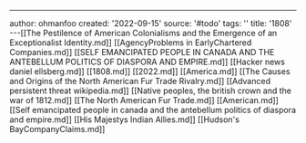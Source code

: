 ---
author: ohmanfoo
created: '2022-09-15'
source: '#todo'
tags: ''
title: '1808'
---[[The Pestilence of American Colonialisms and the Emergence of an Exceptionalist Identity.md]]
[[AgencyProblems in EarlyChartered Companies.md]]
[[SELF EMANCIPATED PEOPLE IN CANADA AND THE ANTEBELLUM POLITICS OF DIASPORA AND EMPIRE.md]]
[[Hacker news daniel ellsberg.md]]
[[1808.md]]
[[2022.md]]
[[America.md]]
[[The Causes and Origins of the North American Fur Trade Rivalry.md]]
[[Advanced persistent threat wikipedia.md]]
[[Native peoples, the british crown and the war of 1812.md]]
[[The North American Fur Trade.md]]
[[American.md]]
[[Self emancipated people in canada and the antebellum politics of diaspora and empire.md]]
[[His Majestys Indian Allies.md]]
[[Hudson's BayCompanyClaims.md]]
